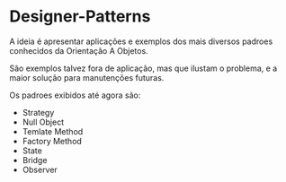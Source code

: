 # Designer-Patterns

<p>A ideia é apresentar aplicações e exemplos dos mais diversos
padroes conhecidos da Orientação A Objetos.</p>

<p>São exemplos talvez fora de aplicação, mas que ilustam o problema, e a maior solução
para manutenções futuras.</p>
 Os padroes exibidos até agora são:
 <ul>
  <li>Strategy</li>
  <li>Null Object</li>
  <li>Temlate Method</li>
  <li>Factory Method</li>
  <li>State</li>
  <li>Bridge</li>
  <li>Observer</li>
</ul>
  
